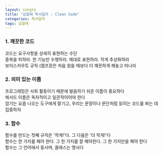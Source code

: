 ```yaml
---
layout: single
title: "김일태 독서일지 : Clean Code"
categories: 독서일지
tags: 김일태
---
```


### 1. 깨끗한 코드

코드는 요구사항을 상세히 표현하는 수단<br/>
중복을 피하라. 한 기능만 수행하라. 제대로 표현하라. 작게 추상화하라<br/>
보이스카우트 규칙 (캠프장은 처음 왔을 때보다 더 깨끗하게 해놓고 떠나라<br/>

### 2. 의미 있는 이름

프로그래밍은 사회 활동이기 때문에 발음하기 쉬운 이름이 중요하다<br/>
메서드 이름은 독자적이고 일관적이어야 한다<br/>
암기는 요즘 나오는 도구에게 맡기고, 우리는 문장이나 문단처럼 읽히는 코드를 짜는 데 집중하자<br/>

### 3. 함수

함수를 만드는 첫째 규칙은 '작게!'다. 그 다음은 '더 작게!'다<br/>
함수는 한 가지를 해야 한다. 그 한 가지를 잘 해야한다. 그 한 가지만을 해야 한다<br/>
함수는 그 언어에서 동사며, 클래스는 명사다<br/>
